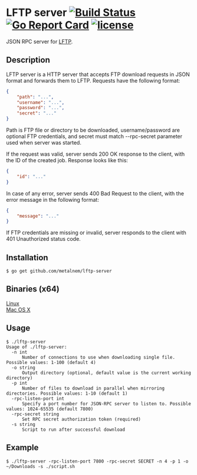 # LFTP server [![Build Status](https://travis-ci.org/Metalnem/lftp-server.svg?branch=master)](https://travis-ci.org/Metalnem/lftp-server) [![Go Report Card](https://goreportcard.com/badge/github.com/metalnem/lftp-server)](https://goreportcard.com/report/github.com/metalnem/lftp-server) [![license](https://img.shields.io/badge/license-MIT-blue.svg?style=flat)](https://raw.githubusercontent.com/metalnem/lftp-server/master/LICENSE)
JSON RPC server for [LFTP](https://lftp.yar.ru/).

## Description

LFTP server is a HTTP server that accepts FTP download requests in JSON format and forwards them to LFTP. Requests have the following format:

```json
{
	"path": "...",
	"username": "...",
	"password": "...",
	"secret": "..."
}
```

Path is FTP file or directory to be downloaded, username/password are optional FTP credentials, and secret must match --rpc-secret parameter used when server was started.

If the request was valid, server sends 200 OK response to the client, with the ID  of the created job. Response looks like this:

```json
{
	"id": "..."
}
```

In case of any error, server sends 400 Bad Request to the client, with the error message in the following format:

```json
{
	"message": "..."
}
```

If FTP credentials are missing or invalid, server responds to the client with 401 Unauthorized status code.

## Installation

```
$ go get github.com/metalnem/lftp-server
```

## Binaries (x64)

[Linux](https://github.com/Metalnem/lftp-server/releases/download/v1.1.0z/lftp-server-linux64-1.1.0.zip)  
[Mac OS X](https://github.com/Metalnem/lftp-server/releases/download/v1.1.0z/lftp-server-darwin64-1.1.0.zip)

## Usage

```
$ ./lftp-server
Usage of ./lftp-server:
  -n int
	  Number of connections to use when downloading single file. Possible values: 1-100 (default 4)
  -o string
	  Output directory (optional, default value is the current working directory)
  -p int
	  Number of files to download in parallel when mirroring directories. Possible values: 1-10 (default 1)
  -rpc-listen-port int
	  Specify a port number for JSON-RPC server to listen to. Possible values: 1024-65535 (default 7800)
  -rpc-secret string
	  Set RPC secret authorization token (required)
  -s string
	  Script to run after successful download
```

## Example

```
$ ./lftp-server -rpc-listen-port 7800 -rpc-secret SECRET -n 4 -p 1 -o ~/Downloads -s ./script.sh
```
